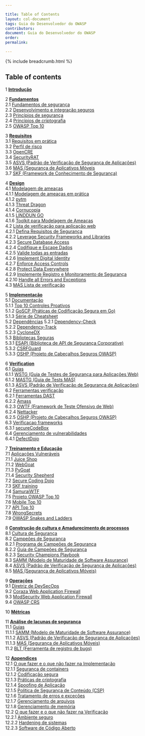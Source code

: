 ```yaml
---

title: Table of Contents
layout: col-document
tags: Guia do Desenvolvedor do OWASP
contributors:
document: Guia do Desenvolvedor do OWASP
order:
permalink:

---
```


{% include breadcrumb.html %}

## Table of contents

1 **[Introdução](#introduction)**  

2 **[Fundamentos](#foundations)**  
2.1 [Fundamentos de segurança](#security-fundamentals)  
2.2 [Desenvolvimento e integração seguros](#secure-development-and-integration)  
2.3 [Princípios de segurança](#principles-of-security)  
2.4 [Princípios de criptografia](#principles-of-cryptography)  
2.5 [OWASP Top 10](#owasp-top-ten)  

3 **[Requisitos](#requirements)**  
3.1 [Requisitos em prática](#requirements-in-practice)  
3.2 [Perfil de risco](#risk-profile)  
3.3 [OpenCRE](#opencre)  
3.4 [SecurityRAT](#security-rat)  
3.5 [ASVS (Padrão de Verificação de Segurança de Aplicações)](#application-security-verification-standard)  
3.6 [MAS (Segurança de Aplicativos Móveis](#mobile-application-security)  
3.7 [SKF (Framework de Conhecimento de Segurança)](#security-knowledge-framework)  

4 **[Design](#design)**  
4.1 [Modelagem de ameaças](#threat-modeling)  
4.1.1 [Modelagem de ameaças em prática](#threat-modeling-in-practice)  
4.1.2 [pytm](#pytm)  
4.1.3 [Threat Dragon](#threat-dragon)  
4.1.4 [Cornucopia](#cornucopia)  
4.1.5 [LINDDUN GO](#linddun-go)  
4.1.6 [Toolkit para Modelagem de Ameaças](#threat-modeling-toolkit)  
4.2 [Lista de verificação para aplicação web](#web-application-checklist)  
4.2.1 [Defina Requisitos de Segurança](#checklist-define-security-requirements)  
4.2.2 [Leverage Security Frameworks and Libraries](#checklist-leverage-security-frameworks-and-libraries)  
4.2.3 [Secure Database Access](#checklist-secure-database-access)  
4.2.4 [Codifique e Escape Dados](#checklist-encode-and-escape-data)  
4.2.5 [Valide todas as entradas](#checklist-validate-all-inputs)  
4.2.6 [Implement Digital Identity](#checklist-implement-digital-identity)  
4.2.7 [Enforce Access Controls](#checklist-enforce-access-controls)  
4.2.8 [Protect Data Everywhere](#checklist-protect-data-everywhere)  
4.2.9 [Implemente Registro e Monitoramento de Segurança](#checklist-implement-security-logging-and-monitoring)  
4.2.10 [Handle all Errors and Exceptions](#checklist-handle-all-errors-and-exceptions)  
4.3 [MAS Lista de verificação](#mobile-application-checklist)  

5 **[Implementação](#implementation)**  
5.1 [Documentação](#documentation)  
5.1.1 [Top 10 Controles Proativos](#top-proactive-controls)  
5.1.2 [GoSCP (Práticas de Codificação Segura em Go)](#go-secure-coding-practices)  
5.1.3 [Série de Cheatsheet](#cheatsheet-series)  
5.2 [Dependências](#dependencies)
5.2.1 [Dependency-Check](#dependency-check)  
5.2.2 [Dependency-Track](#dependency-track)  
5.2.3 [CycloneDX](#cyclonedx)  
5.3 [Bibliotecas Seguras](#secure-libraries)  
5.3.1 [ESAPI (Biblioteca de API de Segurança Corporative)](#enterprise-security-api-library)  
5.3.2 [CSRFGuard](#csrfguard-library)  
5.3.3 [OSHP (Projeto de Cabeçalhos Seguros OWASP)](#owasp-secure-headers-project)  

6 **[Verification](#verification)**  
6.1 [Guias](#verification-guides)  
6.1.1 [WSTG (Guia de Testes de Segurança para Aplicações Web)](#web-security-testing-guide)  
6.1.2 [MASTG (Guia de Tests MAS)](#mas-testing-guide)  
6.1.3 [ASVS (Padrão de Verificação de Segurança de Aplicações)](#application-security-verification-standard)  
6.2 [Ferramentas verificação](#verification-tools)  
6.2.1 [Ferramentas DAST](#dast-tools)  
6.2.2 [Amass](#amass)  
6.2.3 [OWTF (Framework de Teste Ofensivo de Web)](#offensive-web-testing-framework)  
6.2.4 [Nettacker](#nettacker)  
6.2.5 [OSHP (Projeto de Cabeçalhos Seguros OWASP)](#secure-headers-project)  
6.3 [Verificacao frameworks](#verification-frameworks)  
6.3.1 [secureCodeBox](#securecodebox)  
6.4 [Gerenciamento de vulnerabilidades](#verification-vulnerability-management)  
6.4.1 [DefectDojo](#defectdojo)  

7 **[Treinamento e Educação](#training-and-education)**  
7.1 [Aplicações Vulneráveis](#vulnerable-applications)  
7.1.1 [Juice Shop](#juice-shop)  
7.1.2 [WebGoat](#webgoat)  
7.1.3 [PyGoat](#pygoat)  
7.1.4 [Security Shepherd](#security-shepherd)  
7.2 [Secure Coding Dojo](#secure-coding-dojo)  
7.3 [SKF training](#security-knowledge-framework-training)  
7.4 [SamuraiWTF](#samuraiwtf)  
7.5 [Projeto OWASP Top 10](#owasp-top-ten-project)  
7.6 [Mobile Top 10](#mobile-top-ten)  
7.7 [API Top 10](#api-top-ten)  
7.8 [WrongSecrets](#wrongsecrets)  
7.9 [OWASP Snakes and Ladders](#owasp-snakes-and-ladders)  

8 **[Construção de cultura e Amadurecimento de processos](#culture-building-and-process-maturing)**  
8.1 [Cultura de Segurança](#security-culture)  
8.2 [Campeões de Segurança](#security-champions)  
8.2.1 [Programa de Campeões de Segurança](#security-champions-program)  
8.2.2 [Guia de Campeões de Segurança](#security-champions-guide)  
8.2.3 [Security Champions Playbook](#security-champions-playbook)  
8.3 [SAMM (Modelo de Maturidade de Software Assurance)](#software-assurance-maturity-model)  
8.4 [ASVS (Padrão de Verificação de Segurança de Aplicações)](#application-security-verification-standard)  
8.5 [MAS (Segurança de Aplicativos Móveis)](#mobile-application-security)  

9 **[Operações](#operations)**  
9.1 [Diretriz de DevSecOps](#devsecops-guideline)  
9.2 [Coraza Web Application Firewall](#coraza-web-application-firewall)  
9.3 [ModSecurity Web Application Firewall](#modsecurity-web-application-firewall)  
9.4 [OWASP CRS](#owasp-crs)  

10 **[Métricas](#metricas)**  

11 **[Análise de lacunas de segurança](#security-gap-analysis)**  
11.1 [Guias](#security-gap-analysis-guides)  
11.1.1 [SAMM (Modelo de Maturidade de Software Assurance)](#software-assurance-maturity-model)  
11.1.2 [ASVS (Padrão de Verificação de Segurança de Aplicações)](#application-security-verification-standard)  
11.1.3 [MAS (Segurança de Aplicativos Móveis)](#mobile-application-security)  
11.2 [BLT (Ferramenta de registro de bugs)](#bug-logging-tool)  

12 **[Appendices](#appendices)**  
12.1 [O que fazer e o que não fazer na Implementação](#implementation-dos-and-donts)  
12.1.1 [Segurança de containers](#container-security)  
12.1.2 [Codificação segura](#secure-coding)  
12.1.3 [Práticas de criptografia](#cryptographic-practices)  
12.1.4 [Spoofing de Aplicação](#application-spoofing)  
12.1.5 [Política de Segurança de Conteúdo (CSP)](#content-security-policy)  
12.1.6 [Tratamento de erros e exceções](#exception-and-error-handling)  
12.1.7 [Gerenciamento de arquivos](#file-management)  
12.1.8 [Gerenciamento de memória](#memory-management)  
12.2 [O que fazer e o que não fazer na Verificação](#verification-dos-and-donts)  
12.2.1 [Ambiente seguro](#secure-environment)  
12.2.2 [Hardening de sistemas](#system-hardening)  
12.2.3 [Software de Código Aberto](#open-source-software)  

